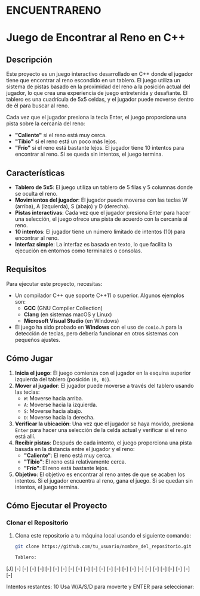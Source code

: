 # ENCUENTRARENO
# Juego de Encontrar al Reno en C++

## Descripción

Este proyecto es un juego interactivo desarrollado en C++ donde el jugador tiene que encontrar al reno escondido en un tablero. El juego utiliza un sistema de pistas basado en la proximidad del reno a la posición actual del jugador, lo que crea una experiencia de juego entretenida y desafiante. El tablero es una cuadrícula de 5x5 celdas, y el jugador puede moverse dentro de él para buscar al reno.

Cada vez que el jugador presiona la tecla Enter, el juego proporciona una pista sobre la cercanía del reno: 
- **"Caliente"** si el reno está muy cerca.
- **"Tibio"** si el reno está un poco más lejos.
- **"Frío"** si el reno está bastante lejos.
El jugador tiene 10 intentos para encontrar al reno. Si se queda sin intentos, el juego termina.

## Características

- **Tablero de 5x5**: El juego utiliza un tablero de 5 filas y 5 columnas donde se oculta el reno.
- **Movimientos del jugador**: El jugador puede moverse con las teclas W (arriba), A (izquierda), S (abajo) y D (derecha).
- **Pistas interactivas**: Cada vez que el jugador presiona Enter para hacer una selección, el juego ofrece una pista de acuerdo con la cercanía al reno.
- **10 intentos**: El jugador tiene un número limitado de intentos (10) para encontrar al reno.
- **Interfaz simple**: La interfaz es basada en texto, lo que facilita la ejecución en entornos como terminales o consolas.

## Requisitos

Para ejecutar este proyecto, necesitas:

- Un compilador C++ que soporte C++11 o superior. Algunos ejemplos son:
  - **GCC** (GNU Compiler Collection)
  - **Clang** (en sistemas macOS y Linux)
  - **Microsoft Visual Studio** (en Windows)
- El juego ha sido probado en **Windows** con el uso de `conio.h` para la detección de teclas, pero debería funcionar en otros sistemas con pequeños ajustes.

## Cómo Jugar

1. **Inicia el juego**: El juego comienza con el jugador en la esquina superior izquierda del tablero (posición `(0, 0)`).
2. **Mover al jugador**: El jugador puede moverse a través del tablero usando las teclas:
   - `W`: Moverse hacia arriba.
   - `A`: Moverse hacia la izquierda.
   - `S`: Moverse hacia abajo.
   - `D`: Moverse hacia la derecha.
3. **Verificar la ubicación**: Una vez que el jugador se haya movido, presiona `Enter` para hacer una selección de la celda actual y verificar si el reno está allí.
4. **Recibir pistas**: Después de cada intento, el juego proporciona una pista basada en la distancia entre el jugador y el reno:
   - **"Caliente"**: El reno está muy cerca.
   - **"Tibio"**: El reno está relativamente cerca.
   - **"Frío"**: El reno está bastante lejos.
5. **Objetivo**: El objetivo es encontrar al reno antes de que se acaben los intentos. Si el jugador encuentra al reno, gana el juego. Si se quedan sin intentos, el juego termina.

## Cómo Ejecutar el Proyecto

### Clonar el Repositorio

1. Clona este repositorio a tu máquina local usando el siguiente comando:

   ```bash
   git clone https://github.com/tu_usuario/nombre_del_repositorio.git

   Tablero:
[J] [-] [-] [-] [-] 
[-] [-] [-] [-] [-] 
[-] [-] [-] [-] [-] 
[-] [-] [-] [-] [-] 
[-] [-] [-] [-] [-] 

Intentos restantes: 10
Usa W/A/S/D para moverte y ENTER para seleccionar: 

